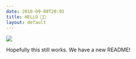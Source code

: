```yaml
---
date: 2018-09-08T20:01
title: HELLO 🙆🏻
layout: default
---
```


![](https://muan.github.io/micropub-content/assets/2018-09-08-20-01-mars.png)

Hopefully this still works. We have a new README!
